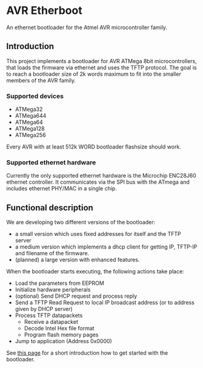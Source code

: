 # AVR Etherboot #

An ethernet bootloader for the Atmel AVR microcontroller family.

## Introduction ##

This project implements a bootloader for AVR ATMega 8bit microcontrollers, that loads the firmware via ethernet and uses the TFTP protocol.
The goal is to reach a bootloader size of 2k words maximum to fit into the smaller members of the AVR family.

### Supported devices ###
  * ATMega32
  * ATMega644
  * ATMega64
  * ATMega128
  * ATMega256

Every AVR with at least 512k WORD bootloader flashsize should work.

### Supported ethernet hardware ###
Currently the only supported ethernet hardware is the Microchip ENC28J60 ethernet controller. It communicates via the SPI bus with the ATmega and includes ethernet PHY/MAC in a single chip.


## Functional description ##
We are developing two different versions of the bootloader:
  * a small version which uses fixed addresses for itself and the TFTP server
  * a medium version which implements a dhcp client for getting IP, TFTP-IP and filename of the firmware.
  * (planned) a large version with enhanced features.

When the bootloader starts executing, the following actions take place:
  * Load the parameters from EEPROM
  * Initialize hardware peripherals
  * (optional) Send DHCP request and process reply
  * Send a TFTP Read Request to local IP broadcast address (or to address given by DHCP server)
  * Process TFTP datapackets
    * Receive a datapacket
    * Decode Intel Hex file format
    * Program flash memory pages
  * Jump to application (Address 0x0000)

See [this page](https://github.com/BackupGGCode/avr-etherboot/blob/wiki/GettingStarted.md) for a short introduction how to get started with the bootloader.
